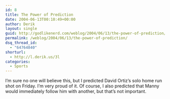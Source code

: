 ```yaml
---
id: 8
title: The Power of Prediction
date: 2004-06-13T00:10:49+00:00
author: Derik
layout: single
guid: http://godlikenerd.com/weblog/2004/06/13/the-power-of-prediction/
permalink: /weblog/2004/06/13/the-power-of-prediction/
dsq_thread_id:
  - "64764840"
shorturl:
  - http://l.derik.us/3l
categories:
  - Sports
---
```

I&#8217;m sure no one will believe this, but I predicted David Ortiz&#8217;s solo home run shot on Friday. I&#8217;m very proud of it. Of course, I also predicted that Manny would immediately follow him with another, but that&#8217;s not important.